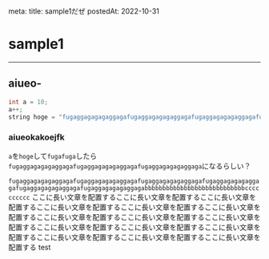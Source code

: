 <route lang="yaml">
meta:
    title: sample1だぜ
    postedAt: 2022-10-31
</route>

# sample1

---

## aiueo-

```cpp
int a = 10;
a++;
string hoge = "fugaggagagagaggagafugaggagagagaggagafugaggagagagaggagafugaggagagagaggagafugaggagagagaggagafugaggagagagaggagabbbbbbbbbbbbbbbbbbbbbbbbbbbbcccccccccc";
```

### aiueokakoejfk

`a`を`hoge`して`fugafuga`したら`fugaggagagagaggagafugaggagagagaggagafugaggagagagaggaga`になるらしい？

`fugaggagagagaggagafugaggagagagaggagafugaggagagagaggagafugaggagagagaggagafugaggagagagaggagafugaggagagagaggagabbbbbbbbbbbbbbbbbbbbbbbbbbbbcccccccccc`
ここに長い文章を配置するここに長い文章を配置するここに長い文章を配置するここに長い文章を配置するここに長い文章を配置するここに長い文章を配置するここに長い文章を配置するここに長い文章を配置するここに長い文章を配置するここに長い文章を配置するここに長い文章を配置するここに長い文章を配置するここに長い文章を配置するここに長い文章を配置するここに長い文章を配置する
test
